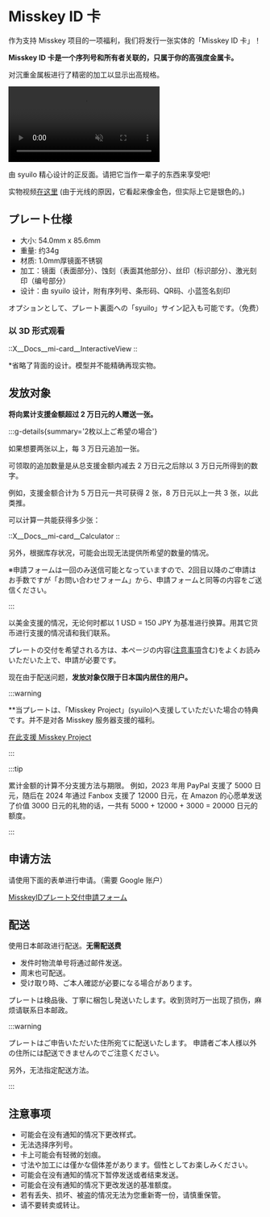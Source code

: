 # Misskey ID 卡

作为支持 Misskey 项目的一项福利，我们将发行一张实体的「Misskey ID 卡」！

**Misskey ID 卡是一个序列号和所有者关联的，只属于你的高强度金属卡。**

对沉重金属板进行了精密的加工以显示出高规格。

<video src="/video/mi-id-card-teaser.mp4" muted autoplay loop></video>

由 syuilo 精心设计的正反面。请把它当作一辈子的东西来享受吧!

实物视频[在这里](https://www.youtube.com/shorts/AdzzwxEa-WE) (由于光线的原因，它看起来像金色，但实际上它是银色的。)

## プレート仕様

- 大小: 54.0mm x 85.6mm
- 重量: 约34g
- 材质: 1.0mm厚镜面不锈钢
- 加工：镜面（表面部分）、蚀刻（表面其他部分）、丝印（标识部分）、激光刻印（编号部分）
- 设计：由 syuilo 设计，附有序列号、条形码、QR码、小蓝签名刻印

オプションとして、プレート裏面への「syuilo」サイン記入も可能です。（免费）

### 以 3D 形式观看

::X__Docs__mi-card__InteractiveView
::

\*省略了背面的设计。模型并不能精确再现实物。

## 发放对象

**将向累计支援金额超过 2 万日元的人赠送一张。**

:::g-details{summary='2枚以上ご希望の場合'}

如果想要两张以上，每 3 万日元追加一张。

可领取的追加数量是从总支援金额内减去 2 万日元之后除以 3 万日元所得到的数字。

例如，支援金额合计为 5 万日元一共可获得 2 张，8 万日元以上一共 3 张，以此类推。

可以计算一共能获得多少张：

::X__Docs__mi-card__Calculator
::

另外，根据库存状况，可能会出现无法提供所希望的数量的情况。

※申請フォームは一回のみ送信可能となっていますので、2回目以降のご申請はお手数ですが「お問い合わせフォーム」から、申請フォームと同等の内容をご送信ください。

:::

以美金支援的情况，无论何时都以 1 USD = 150 JPY 为基准进行换算。用其它货币进行支援的情况请和我们联系。

プレートの交付を希望される方は、本ページの内容([注意事項](#注意事項)含む)をよくお読みいただいた上で、申請が必要です。

现在由于配送问题，**发放对象仅限于日本国内居住的用户。**

:::warning

\*\*当プレートは、「Misskey Project」(syuilo)へ支援していただいた場合の特典です。并不是对各 Misskey 服务器支援的福利。

[在此支援 Misskey Project](/docs/donate/)

:::

:::tip

累计金额的计算不分支援方法与期限。
例如，2023 年用 PayPal 支援了 5000 日元，随后在 2024 年通过 Fanbox 支援了 12000 日元，在 Amazon 的心愿单发送了价值 3000 日元的礼物的话，一共有 5000 + 12000 + 3000 = 20000 日元的额度。

:::

## 申请方法

请使用下面的表单进行申请。（需要 Google 账户）

[MisskeyIDプレート交付申請フォーム](https://forms.gle/3EcRw21nUcGqGVk68)

## 配送

使用日本邮政进行配送。**无需配送费**

- 发件时物流单号将通过邮件发送。
- 周末也可配送。
- 受け取り時、ご本人確認が必要になる場合があります。

プレートは検品後、丁寧に梱包し発送いたします。收到货时万一出现了损伤，麻烦请联系日本邮政。

:::warning

プレートはご申告いただいた住所宛てに配送いたします。
申請者ご本人様以外の住所には配送できませんのでご注意ください。

另外，无法指定配送方法。

:::

## 注意事项

- 可能会在没有通知的情况下更改样式。
- 无法选择序列号。
- 卡上可能会有轻微的划痕。
- 寸法や加工には僅かな個体差があります。個性としてお楽しみください。
- 可能会在没有通知的情况下暂停发送或者结束发送。
- 可能会在没有通知的情况下更改发送的基准额度。
- 若有丢失、损坏、被盗的情况无法为您重新寄一份，请慎重保管。
- 请不要转卖或转让。
